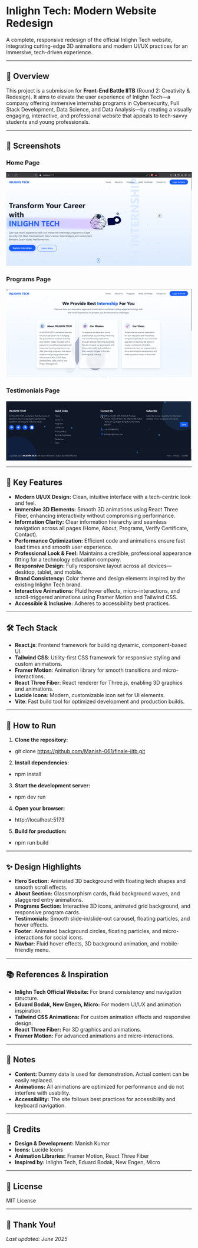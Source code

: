 # Inlighn Tech: Modern Website Redesign

A complete, responsive redesign of the official Inlighn Tech website, integrating cutting-edge 3D animations and modern UI/UX practices for an immersive, tech-driven experience.

---

## 📌 Overview

This project is a submission for **Front-End Battle IITB** (Round 2: Creativity & Redesign). It aims to elevate the user experience of Inlighn Tech—a company offering immersive internship programs in Cybersecurity, Full Stack Development, Data Science, and Data Analysis—by creating a visually engaging, interactive, and professional website that appeals to tech-savvy students and young professionals.

---

## 🎨 Screenshots

### Home Page
![Home Page](screenshots/homepage.png) 

### Programs Page
![Benefits](screenshots/benefits.png)

### Testimonials Page
![Footer](screenshots/footer.png)

---

## 🎯 Key Features

- **Modern UI/UX Design:** Clean, intuitive interface with a tech-centric look and feel.
- **Immersive 3D Elements:** Smooth 3D animations using React Three Fiber, enhancing interactivity without compromising performance.
- **Information Clarity:** Clear information hierarchy and seamless navigation across all pages (Home, About, Programs, Verify Certificate, Contact).
- **Performance Optimization:** Efficient code and animations ensure fast load times and smooth user experience.
- **Professional Look & Feel:** Maintains a credible, professional appearance fitting for a technology education company.
- **Responsive Design:** Fully responsive layout across all devices—desktop, tablet, and mobile.
- **Brand Consistency:** Color theme and design elements inspired by the existing Inlighn Tech brand.
- **Interactive Animations:** Fluid hover effects, micro-interactions, and scroll-triggered animations using Framer Motion and Tailwind CSS.
- **Accessible & Inclusive:** Adheres to accessibility best practices.

---

## 🛠️ Tech Stack

- **React.js**: Frontend framework for building dynamic, component-based UI.
- **Tailwind CSS**: Utility-first CSS framework for responsive styling and custom animations.
- **Framer Motion**: Animation library for smooth transitions and micro-interactions.
- **React Three Fiber**: React renderer for Three.js, enabling 3D graphics and animations.
- **Lucide Icons**: Modern, customizable icon set for UI elements.
- **Vite**: Fast build tool for optimized development and production builds.

---

## 🚀 How to Run

1. **Clone the repository:**
- git clone https://github.com/Manish-061/finale-iitb.git
 
2. **Install dependencies:**
- npm install


3. **Start the development server:**
- npm dev run


4. **Open your browser:**
- http://localhost:5173


5. **Build for production:**
- npm run build


---

## ✨ Design Highlights

- **Hero Section:** Animated 3D background with floating tech shapes and smooth scroll effects.
- **About Section:** Glassmorphism cards, fluid background waves, and staggered entry animations.
- **Programs Section:** Interactive 3D icons, animated grid background, and responsive program cards.
- **Testimonials:** Smooth slide-in/slide-out carousel, floating particles, and hover effects.
- **Footer:** Animated background circles, floating particles, and micro-interactions for social icons.
- **Navbar:** Fluid hover effects, 3D background animation, and mobile-friendly menu.

---

## 📚 References & Inspiration

- **Inlighn Tech Official Website:** For brand consistency and navigation structure.
- **Eduard Bodak, New Engen, Micro:** For modern UI/UX and animation inspiration.
- **Tailwind CSS Animations:** For custom animation effects and responsive design.
- **React Three Fiber:** For 3D graphics and animations.
- **Framer Motion:** For advanced animations and micro-interactions.

---

## 📝 Notes

- **Content:** Dummy data is used for demonstration. Actual content can be easily replaced.
- **Animations:** All animations are optimized for performance and do not interfere with usability.
- **Accessibility:** The site follows best practices for accessibility and keyboard navigation.

---

## 🙌 Credits

- **Design & Development:** Manish Kumar
- **Icons:** Lucide Icons
- **Animation Libraries:** Framer Motion, React Three Fiber
- **Inspired by:** Inlighn Tech, Eduard Bodak, New Engen, Micro

---

## 📄 License

MIT License

---

## 🌟 Thank You!

*Last updated: June 2025*
